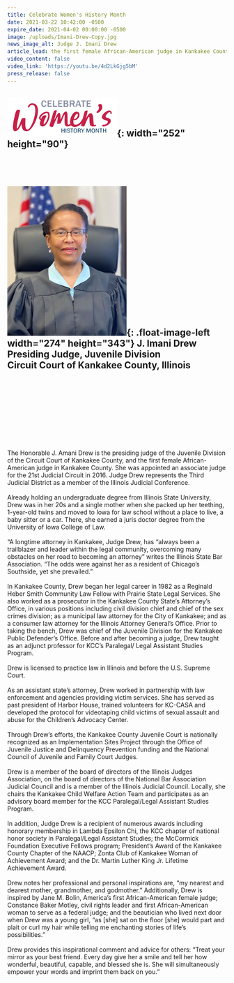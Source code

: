 ```yaml
---
title: Celebrate Women's History Month
date: 2021-03-22 10:42:00 -0500
expire_date: 2021-04-02 00:00:00 -0500
image: /uploads/Imani-Drew-Copy.jpg
news_image_alt: Judge J. Imani Drew
article_lead: the first female African-American judge in Kankakee County.
video_content: false
video_link: 'https://youtu.be/4d2LkGjg5bM'
press_release: false
---
```

## ![](/uploads/celebrate-womens-history-month-heading.jpg){: width="252" height="90"}

## &nbsp;

## ![](/uploads/Imani-Drew-Copy.jpg){: .float-image-left width="274" height="343"}&nbsp;J. Imani Drew&nbsp;<br>Presiding Judge, Juvenile Division&nbsp;<br>Circuit Court of Kankakee County, Illinois

## &nbsp;

## &nbsp;

## &nbsp;

The Honorable J. Amani Drew is the presiding judge of the Juvenile Division of the Circuit Court of Kankakee County, and the first female African-American judge in Kankakee County. She was appointed an associate judge for the 21st Judicial Circuit in 2016. Judge Drew represents the Third Judicial District as a member of the Illinois Judicial Conference.&nbsp;<br><br>Already holding an undergraduate degree from Illinois State University, Drew was in her 20s and a single mother when she packed up her teething, 1-year-old twins and moved to Iowa for law school without a place to live, a baby sitter or a car. There, she earned a juris doctor degree from the University of Iowa College of Law.&nbsp;<br><br>“A longtime attorney in Kankakee, Judge Drew, has “always been a trailblazer and leader within the legal community, overcoming many obstacles on her road to becoming an attorney” writes the Illinois State Bar Association. “The odds were against her as a resident of Chicago’s Southside, yet she prevailed.”&nbsp;<br><br>In Kankakee County, Drew began her legal career in 1982 as a Reginald Heber Smith Community Law Fellow with Prairie State Legal Services. She also worked as a prosecutor in the Kankakee County State’s Attorney’s Office, in various positions including civil division chief and chief of the sex crimes division; as a municipal law attorney for the City of Kankakee; and as a consumer law attorney for the Illinois Attorney General’s Office. Prior to taking the bench, Drew was chief of the Juvenile Division for the Kankakee Public Defender’s Office. Before and after becoming a judge, Drew taught as an adjunct professor for KCC’s Paralegal/ Legal Assistant Studies Program.&nbsp;<br><br>Drew is licensed to practice law in Illinois and before the U.S. Supreme Court.&nbsp;<br><br>As an assistant state’s attorney, Drew worked in partnership with law enforcement and agencies providing victim services. She has served as past president of Harbor House, trained volunteers for KC-CASA and developed the protocol for videotaping child victims of sexual assault and abuse for the Children’s Advocacy Center.&nbsp;<br><br>Through Drew’s efforts, the Kankakee County Juvenile Court is nationally recognized as an Implementation Sites Project through the Office of Juvenile Justice and Delinquency Prevention funding and the National Council of Juvenile and Family Court Judges.&nbsp;<br><br>Drew is a member of the board of directors of the Illinois Judges Association, on the board of directors of the National Bar Association Judicial Council and is a member of the Illinois Judicial Council. Locally, she chairs the Kankakee Child Welfare Action Team and participates as an advisory board member for the KCC Paralegal/Legal Assistant Studies Program.&nbsp;<br><br>In addition, Judge Drew is a recipient of numerous awards including honorary membership in Lambda Epsilon Chi, the KCC chapter of national honor society in Paralegal/Legal Assistant Studies; the McCormick Foundation Executive Fellows program; President’s Award of the Kankakee County Chapter of the NAACP; Zonta Club of Kankakee Woman of Achievement Award; and the Dr. Martin Luther King Jr. Lifetime Achievement Award.&nbsp;<br><br>Drew notes her professional and personal inspirations are, “my nearest and dearest mother, grandmother, and godmother.” Additionally, Drew is inspired by Jane M. Bolin, America’s first African-American female judge; Constance Baker Motley, civil rights leader and first African-American woman to serve as a federal judge; and the beautician who lived next door when Drew was a young girl, “as \[she\] sat on the floor \[she\] would part and plait or curl my hair while telling me enchanting stories of life’s possibilities.”&nbsp;<br><br>Drew provides this inspirational comment and advice for others: “Treat your mirror as your best friend. Every day give her a smile and tell her how wonderful, beautiful, capable, and blessed she is. She will simultaneously empower your words and imprint them back on you.”

## &nbsp;
